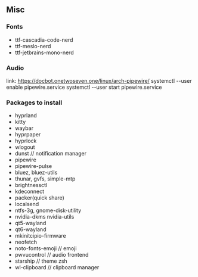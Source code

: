 ## Misc

### Fonts
- ttf-cascadia-code-nerd
- ttf-meslo-nerd
- ttf-jetbrains-mono-nerd

### Audio
link: https://docbot.onetwoseven.one/linux/arch-pipewire/
systemctl --user enable pipewire.service
systemctl --user start pipewire.service

### Packages to install

- hyprland
- kitty
- waybar
- hyprpaper
- hyprlock
- wlogout
- dunst // notification manager
- pipewire
- pipewire-pulse
- bluez, bluez-utils
- thunar, gvfs, simple-mtp
- brightnessctl
- kdeconnect
- packer(quick share)
- localsend
- ntfs-3g, gnome-disk-utility
- nvidia-dkms nvidia-utils
- qt5-wayland
- qt6-wayland
- mkinitcipio-firmware
- neofetch 
- noto-fonts-emoji // emoji
- pwvucontrol // audio frontend
- starship // theme zsh
- wl-clipboard // clipboard manager
